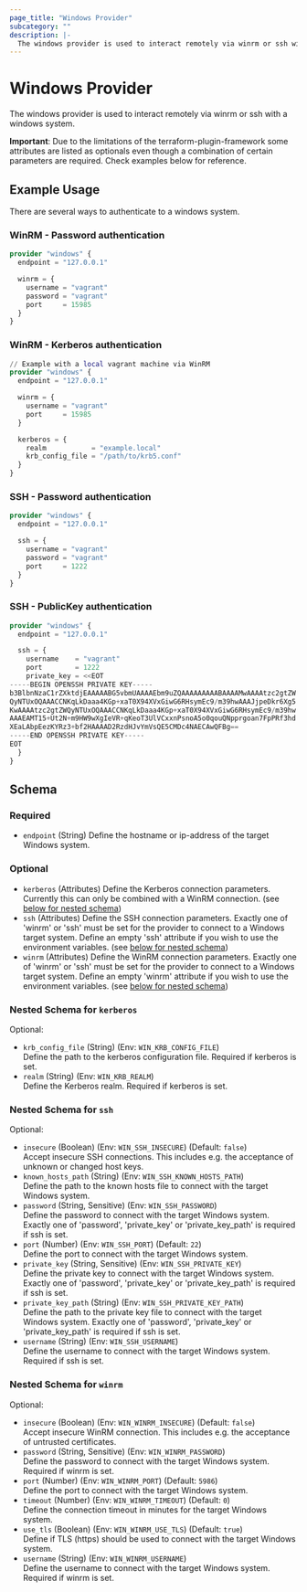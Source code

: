 ```yaml
---
page_title: "Windows Provider"
subcategory: ""
description: |-
  The windows provider is used to interact remotely via winrm or ssh with a windows system
---
```

# Windows Provider

<!-- provider description generated from schema -->
The windows provider is used to interact remotely via winrm or ssh with a windows system.

**Important**:
Due to the limitations of the terraform-plugin-framework some attributes are listed as optionals even though a combination of certain parameters are required.
Check examples below for reference.

<!-- examples generated from template and example files -->
## Example Usage

There are several ways to authenticate to a windows system.

### WinRM - Password authentication
```terraform
provider "windows" {
  endpoint = "127.0.0.1"

  winrm = {
    username = "vagrant"
    password = "vagrant"
    port     = 15985
  }
}
```

### WinRM - Kerberos authentication
```terraform
// Example with a local vagrant machine via WinRM
provider "windows" {
  endpoint = "127.0.0.1"

  winrm = {
    username = "vagrant"
    port     = 15985
  }

  kerberos = {
    realm           = "example.local"
    krb_config_file = "/path/to/krb5.conf"
  }
}
```

### SSH - Password authentication
```terraform
provider "windows" {
  endpoint = "127.0.0.1"

  ssh = {
    username = "vagrant"
    password = "vagrant"
    port     = 1222
  }
}
```

### SSH - PublicKey authentication
```terraform
provider "windows" {
  endpoint = "127.0.0.1"

  ssh = {
    username    = "vagrant"
    port        = 1222
    private_key = <<EOT
-----BEGIN OPENSSH PRIVATE KEY-----
b3BlbnNzaC1rZXktdjEAAAAABG5vbmUAAAAEbm9uZQAAAAAAAAABAAAAMwAAAAtzc2gtZW
QyNTUxOQAAACCNKqLkDaaa4KGp+xaT0X94XVxGiwG6RHsymEc9/m39hwAAAJjpeDkr6Xg5
KwAAAAtzc2gtZWQyNTUxOQAAACCNKqLkDaaa4KGp+xaT0X94XVxGiwG6RHsymEc9/m39hw
AAAEAMT15+Ut2N+m9HW9wXgIeVR+qKeoT3UlVCxxnPsnoA5o0qouQNpprgoan7FpPRf3hd
XEaLAbpEezKYRz3+bf2HAAAAD2RzdHJvYmVsQE5CMDc4NAECAwQFBg==
-----END OPENSSH PRIVATE KEY-----
EOT
  }
}
```

<!-- schema generated by tfplugindocs -->
## Schema

### Required

- `endpoint` (String) Define the hostname or ip-address of the target Windows system.

### Optional

- `kerberos` (Attributes) Define the Kerberos connection parameters. Currently this can only be combined with a WinRM connection. (see [below for nested schema](#nestedatt--kerberos))
- `ssh` (Attributes) Define the SSH connection parameters. Exactly one of 'winrm' or 'ssh' must be set for the provider to connect to a Windows target system. Define an empty 'ssh' attribute if you wish to use the environment variables. (see [below for nested schema](#nestedatt--ssh))
- `winrm` (Attributes) Define the WinRM connection parameters. Exactly one of 'winrm' or 'ssh' must be set for the provider to connect to a Windows target system. Define an empty 'winrm' attribute if you wish to use the environment variables. (see [below for nested schema](#nestedatt--winrm))

<a id="nestedatt--kerberos"></a>
### Nested Schema for `kerberos`

Optional:

- `krb_config_file` (String) (Env: `WIN_KRB_CONFIG_FILE`)<br>Define the path to the kerberos configuration file. Required if kerberos is set.
- `realm` (String) (Env: `WIN_KRB_REALM`)<br>Define the Kerberos realm. Required if kerberos is set.


<a id="nestedatt--ssh"></a>
### Nested Schema for `ssh`

Optional:

- `insecure` (Boolean) (Env: `WIN_SSH_INSECURE`) (Default: `false`)<br>Accept insecure SSH connections. This includes e.g. the acceptance of unknown or changed host keys.
- `known_hosts_path` (String) (Env: `WIN_SSH_KNOWN_HOSTS_PATH`)<br>Define the path to the known hosts file to connect with the target Windows system.
- `password` (String, Sensitive) (Env: `WIN_SSH_PASSWORD`)<br>Define the password to connect with the target Windows system. Exactly one of 'password', 'private_key' or 'private_key_path' is required if ssh is set.
- `port` (Number) (Env: `WIN_SSH_PORT`) (Default: `22`)<br>Define the port to connect with the target Windows system.
- `private_key` (String, Sensitive) (Env: `WIN_SSH_PRIVATE_KEY`)<br>Define the private key to connect with the target Windows system. Exactly one of 'password', 'private_key' or 'private_key_path' is required if ssh is set.
- `private_key_path` (String) (Env: `WIN_SSH_PRIVATE_KEY_PATH`)<br>Define the path to the private key file to connect with the target Windows system. Exactly one of 'password', 'private_key' or 'private_key_path' is required if ssh is set.
- `username` (String) (Env: `WIN_SSH_USERNAME`)<br>Define the username to connect with the target Windows system. Required if ssh is set.


<a id="nestedatt--winrm"></a>
### Nested Schema for `winrm`

Optional:

- `insecure` (Boolean) (Env: `WIN_WINRM_INSECURE`) (Default: `false`)<br>Accept insecure WinRM connection. This includes e.g. the acceptance of untrusted certificates.
- `password` (String, Sensitive) (Env: `WIN_WINRM_PASSWORD`)<br>Define the password to connect with the target Windows system. Required if winrm is set.
- `port` (Number) (Env: `WIN_WINRM_PORT`) (Default: `5986`)<br>Define the port to connect with the target Windows system.
- `timeout` (Number) (Env: `WIN_WINRM_TIMEOUT`) (Default: `0`)<br>Define the connection timeout in minutes for the target Windows system.
- `use_tls` (Boolean) (Env: `WIN_WINRM_USE_TLS`) (Default: `true`)<br>Define if TLS (https) should be used to connect with the target Windows system.
- `username` (String) (Env: `WIN_WINRM_USERNAME`)<br>Define the username to connect with the target Windows system. Required if winrm is set.



